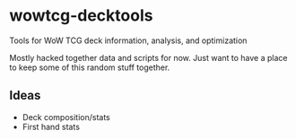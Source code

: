 wowtcg-decktools
================

Tools for WoW TCG deck information, analysis, and optimization

Mostly hacked together data and scripts for now.  Just want to have a place to keep some of this random stuff together.

Ideas
-----

- Deck composition/stats
- First hand stats
